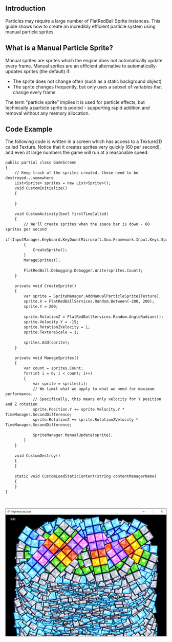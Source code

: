 ## Introduction

Particles may require a large number of FlatRedBall Sprite instances. This guide shows how to create an incredibly efficient particle system using manual particle sprites.

## What is a Manual Particle Sprite?

Manual sprites are sprites which the engine does not automatically update every frame. Manual sprites are an efficient alternative to automatically-updates sprites (the default) if:

-   The sprite does not change often (such as a static background object)
-   The sprite changes frequently, but only uses a subset of variables that change every frame

The term "particle sprite" implies it is used for particle effects, but technically a particle sprite is pooled - supporting rapid addition and removal without any memory allocation.

## Code Example

The following code is written in a screen which has access to a Texture2D called Texture. Notice that it creates sprites very quickly (60 per second), and even at large numbers the game will run at a reasonable speed:  

``` lang:c#
public partial class GameScreen
{
    // Keep track of the sprites created, these need to be destroyed...somewhere
    List<Sprite> sprites = new List<Sprite>();
    void CustomInitialize()
    {

    }

    void CustomActivity(bool firstTimeCalled)
    {
        // We'll create sprites when the space bar is down - 60 sprites per second
        if(InputManager.Keyboard.KeyDown(Microsoft.Xna.Framework.Input.Keys.Space))
        {
            CreateSprite();
        }
        ManageSprites();

        FlatRedBall.Debugging.Debugger.Write(sprites.Count);
    }

    private void CreateSprite()
    {
        var sprite = SpriteManager.AddManualParticleSprite(Texture);
        sprite.X = FlatRedBallServices.Random.Between(-200, 200);
        sprite.Y = 200;

        sprite.RotationZ = FlatRedBallServices.Random.AngleRadians();
        sprite.Velocity.Y = -15;
        sprite.RotationZVelocity = 1;
        sprite.TextureScale = 1;

        sprites.Add(sprite);
    }

    private void ManageSprites()
    {
        var count = sprites.Count;
        for(int i = 0; i < count; i++)
        {
            var sprite = sprites[i];
            // We limit what we apply to what we need for maximum performance.
            // Specifically, this means only velocity for Y position and Z rotation
            sprite.Position.Y += sprite.Velocity.Y * TimeManager.SecondDifference;
            sprite.RotationZ += sprite.RotationZVelocity * TimeManager.SecondDifference;

            SpriteManager.ManualUpdate(sprite);
        }
    }

    void CustomDestroy()
    {
    }

    static void CustomLoadStaticContent(string contentManagerName)
    {
    }
}
```

 

![](/media/2017-06-img_59495601556b0.png)
